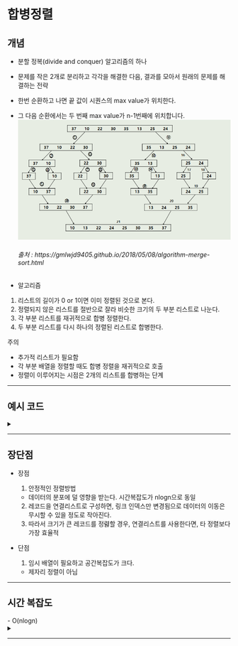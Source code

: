 # 합병정렬

<h2>개념</h2>

- 분할 정복(divide and conquer) 알고리즘의 하나
- 문제를 작은 2개로 분리하고 각각을 해결한 다음, 결과를 모아서 원래의 문제를 해결하는 전략

- 한번 순환하고 나면 끝 값이 시퀀스의 max value가 위치한다.

- 그 다음 순환에서는 두 번째 max value가 n-1번째에 위치합니다.
  ![Alt text](../../../img/mergesort.PNG)
  
  <h6>출처 : https://gmlwjd9405.github.io/2018/05/08/algorithm-merge-sort.html </h6>

- 알고리즘
1. 리스트의 길이가 0 or 1이면 이미 정렬된 것으로 본다.
2. 정렬되지 않은 리스트를 절반으로 잘라 비슷한 크기의 두 부분 리스트로 나눈다.
3. 각 부분 리스트를 재귀적으로 합병 정렬한다.
4. 두 부분 리스트를 다시 하나의 정렬된 리스트로 합병한다.

주의
- 추가적 리스트가 필요함
- 각 부분 배열을 정렬할 때도 합병 정렬을 재귀적으로 호출
- 정렬이 이루어지는 시점은 2개의 리스트를 합병하는 단계

---

<h2>예시 코드</h2> 
<details>
<summary> </summary>
<div markdown="1">

```python
def merge_sort(arr):

```

</div>
</details>

---

<h2>장단점</h2>

- 장점
  1. 안정적인 정렬방법
    - 데이터의 분포에 덜 영향을 받는다. 시간복잡도가  nlogn으로 동일
  2. 레코드을 연결리스트로 구성하면, 링크 인덱스만 변경됨으로 데이터의 이동은 무시할 수 있을 정도로 작아진다.
  3. 따라서 크기가 큰 레코드를 정렳할 경우, 연결리스트를 사용한다면, 타 정렬보다 가장 효율적

- 단점
  1. 임시 배열이 필요하고 공간복잡도가 크다.
    - 제자리 정렬이 아님

---

<h2> 시간 복잡도 </h2>
- O(nlogn)
<details>
<summary> </summary>
<div markdown="1">

각 합병 단계의 비교 연산
크기 1인 부분 배열 2개를 합병하는 데는 최대 2번의 비교 연산이 필요하고, 부분 배열의 쌍이 4개이므로 24=8번의 비교 연산이 필요하다. 다음 단계에서는 크기 2인 부분 배열 2개를 합병하는 데 최대 4번의 비교 연산이 필요하고, 부분 배열의 쌍이 2개이므로 42=8번의 비교 연산이 필요하다. 마지막 단계에서는 크기 4인 부분 배열 2개를 합병하는 데는 최대 8번의 비교 연산이 필요하고, 부분 배열의 쌍이 1개이므로 8*1=8번의 비교 연산이 필요하다. 이것을 일반화하면 하나의 합병 단계에서는 최대 n번의 비교 연산을 수행함을 알 수 있다.
최대 n번
순환 호출의 깊이 만큼의 합병 단계 * 각 합병 단계의 비교 연산 = nlog₂n

https://gmlwjd9405.github.io/2018/05/08/algorithm-merge-sort.html

각 합병 단계의 이동 연산
임시 배열에 복사했다가 다시 가져와야 되므로 이동 연산은 총 부분 배열에 들어 있는 요소의 개수가 n인 경우, 레코드의 이동이 2n번 발생한다.
순환 호출의 깊이 만큼의 합병 단계 * 각 합병 단계의 이동 연산 = 2nlog₂n
https://gmlwjd9405.github.io/2018/05/08/algorithm-merge-sort.html

</div>
</details>


---